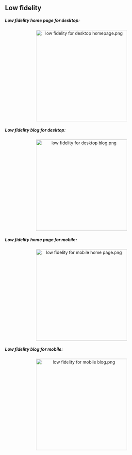 ## Low fidelity ##

##### Low fidelity home page for desktop:
<p align="center">
   <img src="https://github.com/petar-caleta/HCI2019-20/blob/master/design%20prototypes/low%20fidelity/Low%20fidelity%20PC%20home%20page.png" width="300" alt="low fidelity for desktop homepage.png">
   
   
</p>

##### Low fidelity blog for desktop:
<p align="center">
   <img src="https://github.com/petar-caleta/HCI2019-20/blob/master/design%20prototypes/low%20fidelity%20PC%20blog.png" width="300" alt="low fidelity for desktop blog.png">
   
   
</p>

##### Low fidelity home page for mobile:
<p align="center">
   <img src="https://github.com/petar-caleta/HCI2019-20/blob/master/design%20prototypes/Low%20fidelity%20mobile%20home%20page.png" width="300" alt="low fidelity for mobile home page.png">
   
   
</p>

  ##### Low fidelity blog for mobile:
<p align="center">
   <img src="https://github.com/petar-caleta/HCI2019-20/blob/master/design%20prototypes/Low%20fidelity%20mobile%20blog.png" width="300" alt="low fidelity for mobile blog.png">
   
 
</p>
